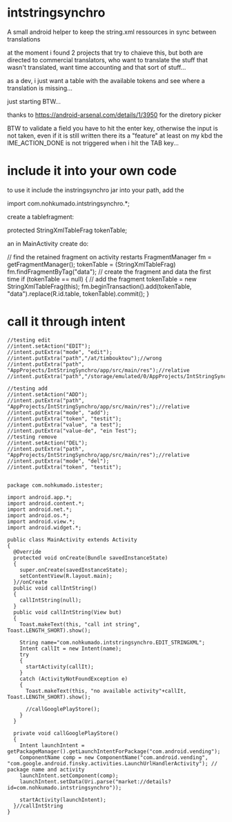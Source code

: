 # intstringsynchro
A small android helper to keep the string.xml ressources in sync 
between translations

at the moment i found 2 projects that try to chaieve this, but both are 
directed to commercial translators, who want to translate the stuff 
that wasn't translated, want time accounting and that sort of stuff...

as a dev, i just want a table with the available tokens and see where a
translation is missing...

just starting BTW...

thanks to https://android-arsenal.com/details/1/3950 for the diretory picker

BTW to validate a field you have to hit the enter key, otherwise the input is not taken, even if it is still written there
its a "feature" at least on my kbd the IME_ACTION_DONE is not triggered when i hit the TAB key...

# include it into your own code

to use it include the instringsynchro jar into your path, add the 


import com.nohkumado.intstringsynchro.*;


create a tablefragment:

protected StringXmlTableFrag tokenTable;

an in MainActivity create do:

   // find the retained fragment on activity restarts
    FragmentManager fm = getFragmentManager();
    tokenTable = (StringXmlTableFrag) fm.findFragmentByTag("data");
    // create the fragment and data the first time
    if (tokenTable == null)
    {
      // add the fragment
      tokenTable = new StringXmlTableFrag(this);
      fm.beginTransaction().add(tokenTable, "data").replace(R.id.table, tokenTable).commit();
    }

# call it through intent

    //testing edit
    //intent.setAction("EDIT");
    //intent.putExtra("mode", "edit");
    //intent.putExtra("path","/at/timbouktou");//wrong
    //intent.putExtra("path", "AppProjects/IntStringSynchro/app/src/main/res");//relative
    //intent.putExtra("path","/storage/emulated/0/AppProjects/IntStringSynchro/app/src/main/res");//absolute

    //testing add
    //intent.setAction("ADD");
    //intent.putExtra("path", "AppProjects/IntStringSynchro/app/src/main/res");//relative
    //intent.putExtra("mode", "add");
    //intent.putExtra("token", "testit");
    //intent.putExtra("value", "a test");
    //intent.putExtra("value-de", "ein Test");
    //testing remove
    //intent.setAction("DEL");
    //intent.putExtra("path", "AppProjects/IntStringSynchro/app/src/main/res");//relative
    //intent.putExtra("mode", "del");
    //intent.putExtra("token", "testit");
    

    package com.nohkumado.istester;

    import android.app.*;
    import android.content.*;
    import android.net.*;
    import android.os.*;
    import android.view.*;
    import android.widget.*;

    public class MainActivity extends Activity 
    {
      @Override
      protected void onCreate(Bundle savedInstanceState)
      {
        super.onCreate(savedInstanceState);
        setContentView(R.layout.main);
      }//onCreate
      public void callIntString()
      {
        callIntString(null);
      }
      public void callIntString(View but)
      {
        Toast.makeText(this, "call int string", Toast.LENGTH_SHORT).show(); 

        String name="com.nohkumado.intstringsynchro.EDIT_STRINGXML";
        Intent callIt = new Intent(name);
        try
        {
          startActivity(callIt);
        }
        catch (ActivityNotFoundException e)
        {
          Toast.makeText(this, "no available activity"+callIt, Toast.LENGTH_SHORT).show();
      
          //callGooglePlayStore();
        }
      }

      private void callGooglePlayStore()
      {
        Intent launchIntent = getPackageManager().getLaunchIntentForPackage("com.android.vending");
        ComponentName comp = new ComponentName("com.android.vending", "com.google.android.finsky.activities.LaunchUrlHandlerActivity"); // package name and activity
        launchIntent.setComponent(comp);
        launchIntent.setData(Uri.parse("market://details?id=com.nohkumado.intstringsynchro"));

        startActivity(launchIntent);
      }//callIntString
    }
